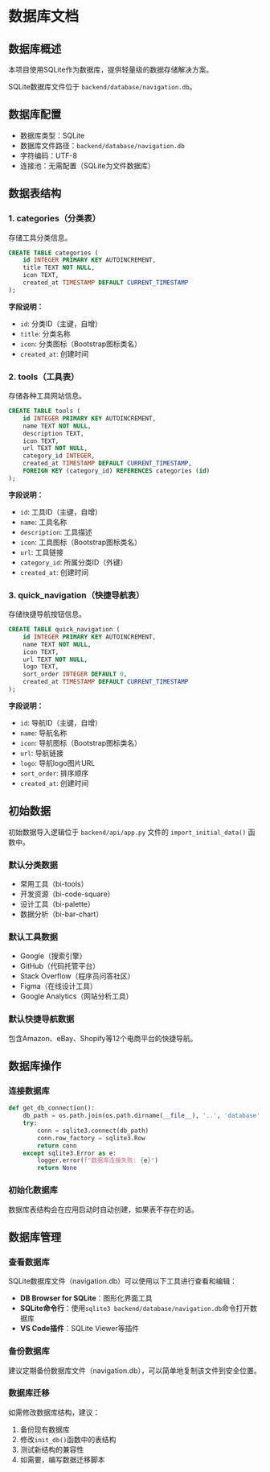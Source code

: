 # 数据库文档

## 数据库概述

本项目使用SQLite作为数据库，提供轻量级的数据存储解决方案。

SQLite数据库文件位于 `backend/database/navigation.db`。

## 数据库配置

- 数据库类型：SQLite
- 数据库文件路径：`backend/database/navigation.db`
- 字符编码：UTF-8
- 连接池：无需配置（SQLite为文件数据库）

## 数据表结构

### 1. categories（分类表）
存储工具分类信息。

```sql
CREATE TABLE categories (
    id INTEGER PRIMARY KEY AUTOINCREMENT,
    title TEXT NOT NULL,
    icon TEXT,
    created_at TIMESTAMP DEFAULT CURRENT_TIMESTAMP
);
```

**字段说明：**
- `id`: 分类ID（主键，自增）
- `title`: 分类名称
- `icon`: 分类图标（Bootstrap图标类名）
- `created_at`: 创建时间

### 2. tools（工具表）
存储各种工具网站信息。

```sql
CREATE TABLE tools (
    id INTEGER PRIMARY KEY AUTOINCREMENT,
    name TEXT NOT NULL,
    description TEXT,
    icon TEXT,
    url TEXT NOT NULL,
    category_id INTEGER,
    created_at TIMESTAMP DEFAULT CURRENT_TIMESTAMP,
    FOREIGN KEY (category_id) REFERENCES categories (id)
);
```

**字段说明：**
- `id`: 工具ID（主键，自增）
- `name`: 工具名称
- `description`: 工具描述
- `icon`: 工具图标（Bootstrap图标类名）
- `url`: 工具链接
- `category_id`: 所属分类ID（外键）
- `created_at`: 创建时间

### 3. quick_navigation（快捷导航表）
存储快捷导航按钮信息。

```sql
CREATE TABLE quick_navigation (
    id INTEGER PRIMARY KEY AUTOINCREMENT,
    name TEXT NOT NULL,
    icon TEXT,
    url TEXT NOT NULL,
    logo TEXT,
    sort_order INTEGER DEFAULT 0,
    created_at TIMESTAMP DEFAULT CURRENT_TIMESTAMP
);
```

**字段说明：**
- `id`: 导航ID（主键，自增）
- `name`: 导航名称
- `icon`: 导航图标（Bootstrap图标类名）
- `url`: 导航链接
- `logo`: 导航logo图片URL
- `sort_order`: 排序顺序
- `created_at`: 创建时间

## 初始数据

初始数据导入逻辑位于 `backend/api/app.py` 文件的 `import_initial_data()` 函数中。

### 默认分类数据
- 常用工具（bi-tools）
- 开发资源（bi-code-square）
- 设计工具（bi-palette）
- 数据分析（bi-bar-chart）

### 默认工具数据
- Google（搜索引擎）
- GitHub（代码托管平台）
- Stack Overflow（程序员问答社区）
- Figma（在线设计工具）
- Google Analytics（网站分析工具）

### 默认快捷导航数据
包含Amazon、eBay、Shopify等12个电商平台的快捷导航。

## 数据库操作

### 连接数据库
```python
def get_db_connection():
    db_path = os.path.join(os.path.dirname(__file__), '..', 'database', 'navigation.db')
    try:
        conn = sqlite3.connect(db_path)
        conn.row_factory = sqlite3.Row
        return conn
    except sqlite3.Error as e:
        logger.error(f"数据库连接失败: {e}")
        return None
```

### 初始化数据库
数据库表结构会在应用启动时自动创建，如果表不存在的话。

## 数据库管理

### 查看数据库
SQLite数据库文件（navigation.db）可以使用以下工具进行查看和编辑：

- **DB Browser for SQLite**：图形化界面工具
- **SQLite命令行**：使用`sqlite3 backend/database/navigation.db`命令打开数据库
- **VS Code插件**：SQLite Viewer等插件

### 备份数据库
建议定期备份数据库文件（navigation.db），可以简单地复制该文件到安全位置。

### 数据库迁移
如需修改数据库结构，建议：
1. 备份现有数据库
2. 修改`init_db()`函数中的表结构
3. 测试新结构的兼容性
4. 如需要，编写数据迁移脚本
